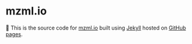 # mzml.io

:wave: This is the source code for [mzml.io][1] built using [Jekyll][2] hosted on [GitHub pages][3].

[1]: https://mzml.io
[2]: https://jekyllrb.com/
[3]: https://pages.github.com/